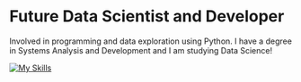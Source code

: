 # Future Data Scientist and Developer

Involved in programming and data exploration using Python. I have a degree in Systems Analysis and Development and I am studying Data Science!

[![My Skills](https://skillicons.dev/icons?i=c,css,html,github,python,java,mysql,postgres,tensorflow )](https://skillicons.dev)
